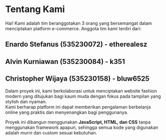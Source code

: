 # Tentang Kami

Hai! Kami adalah tim beranggotakan 3 orang yang bersemangat dalam menciptakan platform e-commerce. Anggota tim kami terdiri dari:

## Enardo Stefanus (535230072) - etherealesz  
## Alvin Kurniawan (535230084) - k351  
## Christopher Wijaya (535230158) - bluw6525  

Dalam proyek ini, kami berkolaborasi untuk menciptakan website fashion modern yang ditujukan bagi kaum muda dengan fokus pada tampilan yang stylish dan nyaman.  
Kami berharap platform ini dapat memberikan pengalaman berbelanja online yang praktis dan menyenangkan bagi penggunanya.  

Proyek ini dibangun menggunakan **JavaScript, HTML, dan CSS** tanpa menggunakan framework apapun, sehingga semua kode yang digunakan adalah murni dan custom sesuai kebutuhan.
